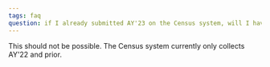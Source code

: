 ```yaml
---
tags: faq
question: if I already submitted AY'23 on the Census system, will I have to resubmit?
---
```


This should not be possible. The Census system currently only collects AY'22 and prior. 